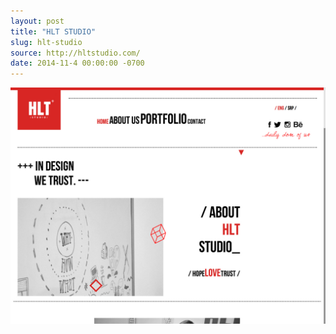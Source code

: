 ```yaml
---
layout: post
title: "HLT STUDIO"
slug: hlt-studio
source: http://hltstudio.com/
date: 2014-11-4 00:00:00 -0700
---
```


<img src="/assets/img/screenshots/hlt-studio.jpg">
